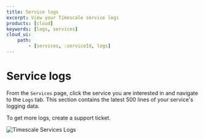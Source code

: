 ```yaml
---
title: Service logs
excerpt: View your Timescale service logs
products: [cloud]
keywords: [logs, services]
cloud_ui:
    path:
        - [services, :serviceId, logs]
---
```


# Service logs

From the `Services` page, click the service you are interested in and navigate
to the `Logs` tab. This section contains the latest 500 lines of your service's logging data. 

To get more logs, create a support ticket. 

<img class="main-content__illustration"
width={1375} height={944}
src="https://assets.timescale.com/docs/images/tsc-services-logs.webp"
alt="Timescale Services Logs"/>
